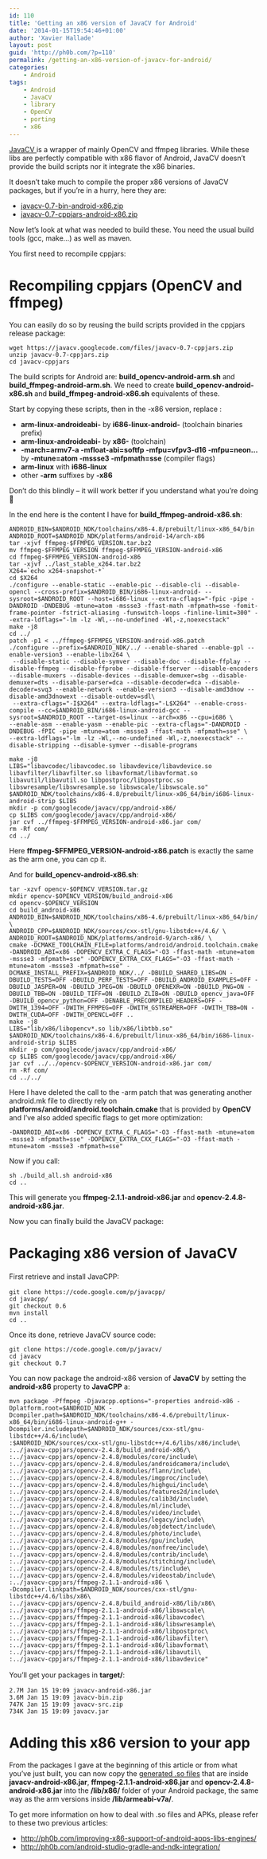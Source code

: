 ```yaml
---
id: 110
title: 'Getting an x86 version of JavaCV for Android'
date: '2014-01-15T19:54:46+01:00'
author: 'Xavier Hallade'
layout: post
guid: 'http://ph0b.com/?p=110'
permalink: /getting-an-x86-version-of-javacv-for-android/
categories:
    - Android
tags:
    - Android
    - JavaCV
    - library
    - OpenCV
    - porting
    - x86
---
```


[JavaCV ](https://code.google.com/p/javacv/)is a wrapper of mainly OpenCV and ffmpeg libraries. While these libs are perfectly compatible with x86 flavor of Android, JavaCV doesn’t provide the build scripts nor it integrate the x86 binaries.

It doesn’t take much to compile the proper x86 versions of JavaCV packages, but if you’re in a hurry, here they are:

- [javacv-0.7-bin-android-x86.zip](http://ph0b.com/wp-content/uploads/2014/01/javacv-0.7-bin-android-x86.zip)
- [javacv-0.7-cppjars-android-x86.zip](http://ph0b.com/wp-content/uploads/2014/01/javacv-0.7-cppjars-android-x86.zip)

Now let’s look at what was needed to build these. You need the usual build tools (gcc, make…) as well as maven.

You first need to recompile cppjars:

# Recompiling cppjars (OpenCV and ffmpeg)

You can easily do so by reusing the build scripts provided in the cppjars release package:

```
wget https://javacv.googlecode.com/files/javacv-0.7-cppjars.zip
unzip javacv-0.7-cppjars.zip
cd javacv-cppjars
```

The build scripts for Android are: **build\_opencv-android-arm.sh** and **build\_ffmpeg-android-arm.sh**. We need to create **build\_opencv-android-x86.sh** and **build\_ffmpeg-android-x86.sh** equivalents of these.

Start by copying these scripts, then in the -x86 version, replace :

- **arm-linux-androideabi-** by **i686-linux-android-** (toolchain binaries prefix)
- **arm-linux-androideabi-** by **x86-** (toolchain)
- **-march=armv7-a -mfloat-abi=softfp -mfpu=vfpv3-d16 -mfpu=neon…** by **-mtune=atom -mssse3 -mfpmath=sse** (compiler flags)
- **arm-linux** with **i686-linux**
- other **-arm** suffixes by **-x86**

Don’t do this blindly – it will work better if you understand what you’re doing 🙂

In the end here is the content I have for **build\_ffmpeg-android-x86.sh**:

```
ANDROID_BIN=$ANDROID_NDK/toolchains/x86-4.8/prebuilt/linux-x86_64/bin
ANDROID_ROOT=$ANDROID_NDK/platforms/android-14/arch-x86
tar -xjvf ffmpeg-$FFMPEG_VERSION.tar.bz2
mv ffmpeg-$FFMPEG_VERSION ffmpeg-$FFMPEG_VERSION-android-x86
cd ffmpeg-$FFMPEG_VERSION-android-x86
tar -xjvf ../last_stable_x264.tar.bz2
X264=`echo x264-snapshot-*`
cd $X264
./configure --enable-static --enable-pic --disable-cli --disable-opencl --cross-prefix=$ANDROID_BIN/i686-linux-android- --sysroot=$ANDROID_ROOT --host=i686-linux --extra-cflags="-fpic -pipe -DANDROID -DNDEBUG -mtune=atom -mssse3 -ffast-math -mfpmath=sse -fomit-frame-pointer -fstrict-aliasing -funswitch-loops -finline-limit=300" --extra-ldflags="-lm -lz -Wl,--no-undefined -Wl,-z,noexecstack"
make -j8
cd ../
patch -p1 < ../ffmpeg-$FFMPEG_VERSION-android-x86.patch
./configure --prefix=$ANDROID_NDK/../ --enable-shared --enable-gpl --enable-version3 --enable-libx264 \
 --disable-static --disable-symver --disable-doc --disable-ffplay --disable-ffmpeg --disable-ffprobe --disable-ffserver --disable-encoders --disable-muxers --disable-devices --disable-demuxer=sbg --disable-demuxer=dts --disable-parser=dca --disable-decoder=dca --disable-decoder=svq3 --enable-network --enable-version3 --disable-amd3dnow --disable-amd3dnowext --disable-outdev=sdl\
 --extra-cflags="-I$X264" --extra-ldflags="-L$X264" --enable-cross-compile --cc=$ANDROID_BIN/i686-linux-android-gcc --sysroot=$ANDROID_ROOT --target-os=linux --arch=x86 --cpu=i686 \
--enable-asm --enable-yasm --enable-pic --extra-cflags="-DANDROID -DNDEBUG -fPIC -pipe -mtune=atom -mssse3 -ffast-math -mfpmath=sse" \
--extra-ldflags="-lm -lz -Wl,--no-undefined -Wl,-z,noexecstack" --disable-stripping --disable-symver --disable-programs

make -j8
LIBS="libavcodec/libavcodec.so libavdevice/libavdevice.so libavfilter/libavfilter.so libavformat/libavformat.so libavutil/libavutil.so libpostproc/libpostproc.so libswresample/libswresample.so libswscale/libswscale.so"
$ANDROID_NDK/toolchains/x86-4.8/prebuilt/linux-x86_64/bin/i686-linux-android-strip $LIBS
mkdir -p com/googlecode/javacv/cpp/android-x86/
cp $LIBS com/googlecode/javacv/cpp/android-x86/
jar cvf ../ffmpeg-$FFMPEG_VERSION-android-x86.jar com/
rm -Rf com/
cd ../
```

Here **ffmpeg-$FFMPEG\_VERSION-android-x86.patch** is exactly the same as the arm one, you can cp it.

And for **build\_opencv-android-x86.sh**:

```
tar -xzvf opencv-$OPENCV_VERSION.tar.gz
mkdir opencv-$OPENCV_VERSION/build_android-x86
cd opencv-$OPENCV_VERSION
cd build_android-x86
ANDROID_BIN=$ANDROID_NDK/toolchains/x86-4.6/prebuilt/linux-x86_64/bin/ \
ANDROID_CPP=$ANDROID_NDK/sources/cxx-stl/gnu-libstdc++/4.6/ \
ANDROID_ROOT=$ANDROID_NDK/platforms/android-9/arch-x86/ \
cmake -DCMAKE_TOOLCHAIN_FILE=platforms/android/android.toolchain.cmake -DANDROID_ABI=x86 -DOPENCV_EXTRA_C_FLAGS="-O3 -ffast-math -mtune=atom -mssse3 -mfpmath=sse" -DOPENCV_EXTRA_CXX_FLAGS="-O3 -ffast-math -mtune=atom -mssse3 -mfpmath=sse" -DCMAKE_INSTALL_PREFIX=$ANDROID_NDK/../ -DBUILD_SHARED_LIBS=ON -DBUILD_TESTS=OFF -DBUILD_PERF_TESTS=OFF -DBUILD_ANDROID_EXAMPLES=OFF -DBUILD_JASPER=ON -DBUILD_JPEG=ON -DBUILD_OPENEXR=ON -DBUILD_PNG=ON -DBUILD_TBB=ON -DBUILD_TIFF=ON -DBUILD_ZLIB=ON -DBUILD_opencv_java=OFF -DBUILD_opencv_python=OFF -DENABLE_PRECOMPILED_HEADERS=OFF -DWITH_1394=OFF -DWITH_FFMPEG=OFF -DWITH_GSTREAMER=OFF -DWITH_TBB=ON -DWITH_CUDA=OFF -DWITH_OPENCL=OFF ..
make -j8
LIBS="lib/x86/libopencv*.so lib/x86/libtbb.so"
$ANDROID_NDK/toolchains/x86-4.6/prebuilt/linux-x86_64/bin/i686-linux-android-strip $LIBS
mkdir -p com/googlecode/javacv/cpp/android-x86/
cp $LIBS com/googlecode/javacv/cpp/android-x86/
jar cvf ../../opencv-$OPENCV_VERSION-android-x86.jar com/
rm -Rf com/
cd ../../
```

Here I have deleted the call to the -arm patch that was generating another android.mk file to directly rely on **platforms/android/android.toolchain.cmake** that is provided by **OpenCV** and I’ve also added specific flags to get more optimization:

```
-DANDROID_ABI=x86 -DOPENCV_EXTRA_C_FLAGS="-O3 -ffast-math -mtune=atom -mssse3 -mfpmath=sse" -DOPENCV_EXTRA_CXX_FLAGS="-O3 -ffast-math -mtune=atom -mssse3 -mfpmath=sse"
```

 Now if you call:

```
sh ./build_all.sh android-x86
cd ..
```

This will generate you **ffmpeg-2.1.1-android-x86.jar** and **opencv-2.4.8-android-x86.jar**.

Now you can finally build the JavaCV package:

# Packaging x86 version of JavaCV

<span style="line-height: 1.5;">First retrieve and install JavaCPP:</span>

```
git clone https://code.google.com/p/javacpp/
cd javacpp/
git checkout 0.6
mvn install
cd ..
```

Once its done, retrieve JavaCV source code:

```
git clone https://code.google.com/p/javacv/
cd javacv
git checkout 0.7
```

 You can now package the android-x86 version of **JavaCV** by setting the **android-x86** property to **JavaCPP** a:

```
mvn package -Pffmpeg -Djavacpp.options="-properties android-x86 -Dplatform.root=$ANDROID_NDK -Dcompiler.path=$ANDROID_NDK/toolchains/x86-4.6/prebuilt/linux-x86_64/bin/i686-linux-android-g++ -Dcompiler.includepath=$ANDROID_NDK/sources/cxx-stl/gnu-libstdc++/4.6/include\
:$ANDROID_NDK/sources/cxx-stl/gnu-libstdc++/4.6/libs/x86/include\
:../javacv-cppjars/opencv-2.4.8/build_android-x86/\
:../javacv-cppjars/opencv-2.4.8/modules/core/include\
:../javacv-cppjars/opencv-2.4.8/modules/androidcamera/include\
:../javacv-cppjars/opencv-2.4.8/modules/flann/include\
:../javacv-cppjars/opencv-2.4.8/modules/imgproc/include\
:../javacv-cppjars/opencv-2.4.8/modules/highgui/include\
:../javacv-cppjars/opencv-2.4.8/modules/features2d/include\
:../javacv-cppjars/opencv-2.4.8/modules/calib3d/include\
:../javacv-cppjars/opencv-2.4.8/modules/ml/include\
:../javacv-cppjars/opencv-2.4.8/modules/video/include\
:../javacv-cppjars/opencv-2.4.8/modules/legacy/include\
:../javacv-cppjars/opencv-2.4.8/modules/objdetect/include\
:../javacv-cppjars/opencv-2.4.8/modules/photo/include\
:../javacv-cppjars/opencv-2.4.8/modules/gpu/include\
:../javacv-cppjars/opencv-2.4.8/modules/nonfree/include\
:../javacv-cppjars/opencv-2.4.8/modules/contrib/include\
:../javacv-cppjars/opencv-2.4.8/modules/stitching/include\
:../javacv-cppjars/opencv-2.4.8/modules/ts/include\
:../javacv-cppjars/opencv-2.4.8/modules/videostab/include\
:../javacv-cppjars/ffmpeg-2.1.1-android-x86 \
-Dcompiler.linkpath=$ANDROID_NDK/sources/cxx-stl/gnu-libstdc++/4.6/libs/x86\
:../javacv-cppjars/opencv-2.4.8/build_android-x86/lib/x86\
:../javacv-cppjars/ffmpeg-2.1.1-android-x86/libswscale\
:../javacv-cppjars/ffmpeg-2.1.1-android-x86/libavcodec\
:../javacv-cppjars/ffmpeg-2.1.1-android-x86/libswresample\
:../javacv-cppjars/ffmpeg-2.1.1-android-x86/libpostproc\
:../javacv-cppjars/ffmpeg-2.1.1-android-x86/libavfilter\
:../javacv-cppjars/ffmpeg-2.1.1-android-x86/libavformat\
:../javacv-cppjars/ffmpeg-2.1.1-android-x86/libavutil\
:../javacv-cppjars/ffmpeg-2.1.1-android-x86/libavdevice"
```

<span style="line-height: 1.5;">You’ll get your packages in **target/**:  
</span>

```
2.7M Jan 15 19:09 javacv-android-x86.jar
3.6M Jan 15 19:09 javacv-bin.zip
747K Jan 15 19:09 javacv-src.zip
734K Jan 15 19:09 javacv.jar
```

# Adding this x86 version to your app

From the packages I gave at the beginning of this article or from what you’ve just built, you can now copy the [generated .so files](http://ph0b.com/wp-content/uploads/2014/01/javacv-0.7-cppjars-android-x86.zip) that are inside **javacv-android-x86.jar**, **ffmpeg-2.1.1-android-x86.jar** and **opencv-2.4.8-android-x86.jar** into the **/lib/x86/** folder of your Android package, the same way as the arm versions inside **/lib/armeabi-v7a/**.

To get more information on how to deal with .so files and APKs, please refer to these two previous articles:

- <http://ph0b.com/improving-x86-support-of-android-apps-libs-engines/>
- <http://ph0b.com/android-studio-gradle-and-ndk-integration/>